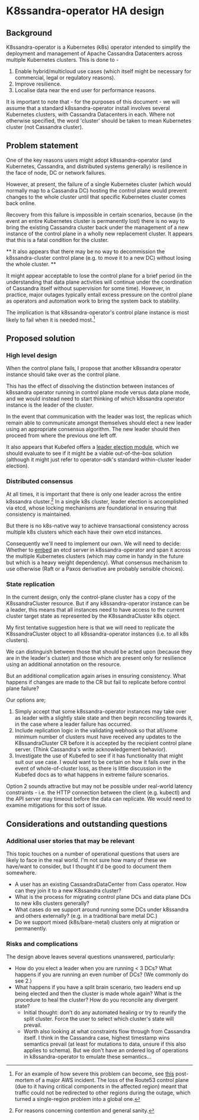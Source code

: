 # K8ssandra-operator HA design

## Background

K8ssandra-operator is a Kubernetes (k8s) operator intended to simplify the deployment and management of Apache Cassandra Datacenters across multiple Kubernetes clusters. This is done to -
1. Enable hybrid/multicloud use cases (which itself might be necessary for commercial, legal or regulatory reasons).
2. Improve resilience.
3. Localise data near the end user for performance reasons.

It is important to note that - for the purposes of this document - we will assume that a standard k8ssandra-operator install involves several Kubernetes clusters, with Cassandra Datacenters in each. Where not otherwise specified, the word 'cluster' should be taken to mean Kubernetes cluster (not Cassandra cluster).

## Problem statement

One of the key reasons users might adopt k8ssandra-operator (and Kubernetes, Cassandra, and distributed systems generally) is resilience in the face of node, DC or network failures.

However, at present, the failure of a single Kubernetes cluster (which would normally map to a Cassandra DC) hosting the control plane would prevent changes to the whole cluster until that specific Kubernetes cluster comes back online. 

Recovery from this failure is impossible in certain scenarios, because (in the event an entire Kubernetes cluster is permanently lost) there is no way to bring the existing Cassandra cluster back under the management of a new instance of the control plane in a wholly new replacement cluster. It appears that this is a fatal condition for the cluster.

** It also appears that there may be no way to decommission the k8ssandra-cluster control plane (e.g. to move it to a new DC) without losing the whole cluster. **

It might appear acceptable to lose the control plane for a brief period (in the understanding that data plane activities will continue under the coordination of Cassandra itself without supervision for some time). However, in practice, major outages typically entail excess pressure on the control plane as operators and automation work to bring the system back to stability.

The implication is that k8ssandra-operator's control plane instance is most likely to fail when it is needed most.[^1]

## Proposed solution

### High level design

When the control plane fails, I propose that another k8ssandra operator instance should take over as the control plane. 

This has the effect of dissolving the distinction between instances of k8ssandra operator running in control plane mode versus data plane mode, and we would instead need to start thinking of which k8ssandra operator instance is the leader of the cluster.

In the event that communication with the leader was lost, the replicas which remain able to communicate amongst themselves should elect a new leader using an appropriate consensus algorithm. The new leader should then proceed from where the previous one left off.

It also appears that Kubefed offers a [leader election module](https://github.com/kubernetes-sigs/kubefed/blob/master/docs/userguide.md#controller-manager-leader-election), which we should evaluate to see if it might be a viable out-of-the-box solution (although it might just refer to operator-sdk's standard within-cluster leader election).

### Distributed consensus

At all times, it is important that there is only one leader across the entire k8ssandra cluster.[^2] In a single k8s cluster, leader election is accomplished via etcd, whose locking mechanisms are foundational in ensuring that consistency is maintained.

But there is no k8s-native way to achieve transactional consistency across multiple k8s clusters which each have their own etcd instances.

Consequently we'll need to implement our own. We will need to decide:
Whether to [embed](https://pkg.go.dev/github.com/coreos/etcd/embed) an etcd server in k8ssandra-operator and span it across the multiple Kubernetes clusters (which may come in handy in the future but which is a heavy weight dependency). 
What consensus mechanism to use otherwise (Raft or a Paxos derivative are probably sensible choices).

### State replication

In the current design, only the control-plane cluster has a copy of the K8ssandraCluster resource. But if any k8ssandra-operator instance can be a leader, this means that all instances need to have access to the current cluster target state as represented by the K8ssandraCluster k8s object. 

My first tentative suggestion here is that we will need to replicate the K8ssandraCluster object to all k8ssandra-operator instances (i.e. to all k8s clusters). 

We can distinguish between those that should be acted upon (because they are in the leader's cluster) and those which are present only for resilience using an additional annotation on the resource.

But an additional complication again arises in ensuring consistency. What happens if changes are made to the CR but fail to replicate before control plane failure?

Our options are;
1. Simply accept that some k8ssandra-operator instances may take over as leader with a slightly stale state and then begin reconciling towards it, in the case where a leader failure has occurred.
2. Include replication logic in the validating webhook so that all/some minimum number of clusters must have received any updates to the K8ssandraCluster CR before it is accepted by the recipient control plane server. (Think Cassandra's write acknowledgement behavior).
3. Investigate the use of Kubefed to see if it has functionality that might suit our use case. I would want to be certain on how it fails over in the event of whole-of-cluster loss, as there is little discussion in the Kubefed docs as to what happens in extreme failure scenarios. 

Option 2 sounds attractive but may not be possible under real-world latency constraints - i.e. the HTTP connection between the client (e.g. kubectl) and the API server may timeout before the data can replicate. We would need to examine mitigations for this sort of issue.

## Considerations and outstanding questions

### Additional user stories that may be relevant

This topic touches on a number of operational questions that users are likely to face in the real world. I'm not sure how many of these we have/want to consider, but I thought it'd be good to document them somewhere.

- A user has an existing CassandraDataCenter from Cass operator. How can they join it to a new K8ssandra cluster?
- What is the process for migrating control plane DCs and data plane DCs to new k8s clusters generally?
- What cases do we support around running some DCs under k8ssandra and others externally? (e.g. in a traditional bare metal DC.) 
- Do we support mixed (k8s/bare-metal) clusters only at migration or permanently.

### Risks and complications
The design above leaves several questions unanswered, particularly:
* How do you elect a leader when you are running < 3 DCs? What happens if you are running an even number of DCs? (We commonly do see 2.)
* What happens if you have a split brain scenario, two leaders end up being elected and then the cluster is made whole again? What is the procedure to heal the cluster? How do you reconcile any divergent state?
    - Initial thought: don't do any automated healing or try to reunify the split cluster. Force the user to select which cluster's state will prevail. 
    - Worth also looking at what constraints flow through from Cassandra itself. I think in the Cassandra case, highest timestamp wins semantics prevail (at least for mutations to data, unsure if this also applies to schema). But we don't have an ordered log of operations in k8ssandra-operator to emulate these semantics...

[^1]:  For an example of how severe this problem can become, see [this](https://aws.amazon.com/message/12721/) post-mortem of a major AWS incident. The loss of the Route53 control plane (due to it having critical components in the affected region) meant that traffic could not be redirected to other regions during the outage, which turned a single-region problem into a global one.
[^2]:  For reasons concerning contention and general sanity.